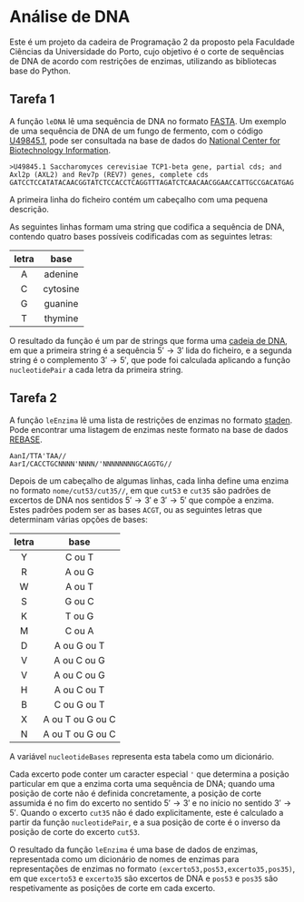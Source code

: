 # Análise de DNA
Este é um projeto da cadeira de Programação 2 da proposto pela Faculdade Ciências da Universidade do Porto, cujo objetivo é o corte de sequências de DNA de acordo com restrições de enzimas, utilizando as bibliotecas base do Python.

## Tarefa 1
A função `leDNA` lê uma sequência de DNA no formato [FASTA](https://blast.ncbi.nlm.nih.gov/Blast.cgi?CMD=Web&PAGE_TYPE=BlastDocs&DOC_TYPE=BlastHelp).
Um exemplo de uma sequência de DNA de um fungo de fermento, com o código [U49845.1](https://www.ncbi.nlm.nih.gov/nuccore/U49845.1?report=fasta&log$=seqview), pode ser consultada na base de dados do [National Center for Biotechnology Information](https://www.ncbi.nlm.nih.gov/).

```
>U49845.1 Saccharomyces cerevisiae TCP1-beta gene, partial cds; and Axl2p (AXL2) and Rev7p (REV7) genes, complete cds
GATCCTCCATATACAACGGTATCTCCACCTCAGGTTTAGATCTCAACAACGGAACCATTGCCGACATGAG
```

A primeira linha do ficheiro contém um cabeçalho com uma pequena descrição.

As seguintes linhas formam uma string que codifica a sequência de DNA, contendo quatro bases possíveis codificadas com as seguintes letras:

| letra |   base   | 
|:-----:|:--------:|
| A     | adenine  |
| C     | cytosine |
| G     | guanine  |
| T     | thymine  |

O resultado da função é um par de strings que forma uma [cadeia de DNA](https://www.genome.gov/genetics-glossary/Base-Pair), em que a primeira string é a sequência $5' \rightarrow 3'$ lida do ficheiro, e a segunda string é o complemento $3' \rightarrow 5'$, que pode foi calculada aplicando a função `nucleotidePair` a cada letra da primeira string.

## Tarefa 2

A função `leEnzima` lê uma lista de restrições de enzimas no formato [staden](https://extras.csc.fi/staden/doc/manual/formats_unix_23.html).
Pode encontrar uma listagem de enzimas neste formato na base de dados [REBASE](http://rebase.neb.com/rebase/link_staden). 

```
AanI/TTA'TAA//
AarI/CACCTGCNNNN'NNNN/'NNNNNNNNGCAGGTG//
```

Depois de um cabeçalho de algumas linhas, cada linha define uma enzima no formato `nome/cut53/cut35//`, em que `cut53` e `cut35` são padrões de excertos de DNA nos sentidos $5' \rightarrow 3'$ e $3' \rightarrow 5'$ que compõe a enzima. Estes padrões podem ser as bases `ACGT`, ou as seguintes letras que determinam várias opções de bases:

| letra |   base           | 
|:-----:|:----------------:|
| Y     | C ou T           |
| R     | A ou G           |
| W     | A ou T           |
| S     | G ou C           |
| K     | T ou G           |
| M     | C ou A           |
| D     | A ou G ou T      |
| V     | A ou C ou G      |
| V     | A ou C ou G      |
| H     | A ou C ou T      |
| B     | C ou G ou T      |
| X     | A ou T ou G ou C |
| N     | A ou T ou G ou C |

A variável `nucleotideBases` representa esta tabela como um dicionário.

Cada excerto pode conter um caracter especial `'` que determina a posição particular em que a enzima corta uma sequência de DNA; quando uma posição de corte não é definida concretamente, a posição de corte assumida é no fim do excerto no sentido $5' \rightarrow 3'$ e no início no sentido $3' \rightarrow 5'$. Quando o excerto `cut35` não é dado explicitamente, este é calculado a partir da função `nucleotidePair`, e a sua posição de corte é o inverso da posição de corte do excerto `cut53`.

O resultado da função `leEnzima` é uma base de dados de enzimas, representada como um dicionário de nomes de enzimas para representações de enzimas no formato `(excerto53,pos53,excerto35,pos35)`, em que `excerto53` e `excerto35` são excertos de DNA e `pos53` e `pos35` são respetivamente as posições de corte em cada excerto.
